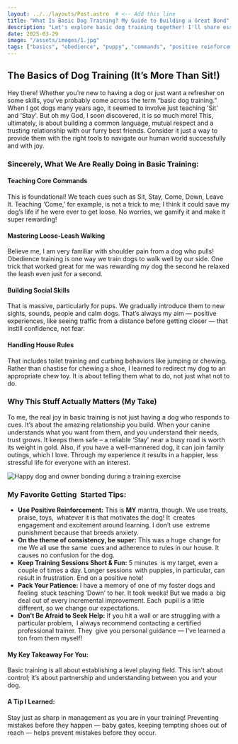 ```yaml
---
layout: ../../layouts/Post.astro  # <-- Add this line
title: "What Is Basic Dog Training? My Guide to Building a Great Bond" 
description: "Let's explore basic dog training together! I'll share essential commands, practical tips, and why positive methods are key to building a strong, trusting relationship with your dog."
date: 2025-03-29 
image: "/assets/images/1.jpg"
tags: ["basics", "obedience", "puppy", "commands", "positive reinforcement", "dog training tips"]
---
```



<h2 class="text-3xl font-bold text-slate-800 dark:text-slate-100 mb-6">The Basics of Dog Training (It’s More Than Sit!)</h2>

<p class="text-lg text-slate-600 dark:text-slate-300 mb-8">
  Hey there! Whether you’re new to having a dog or just want a refresher on some skills, you’ve probably come across the term “basic dog training.” When I got dogs many years ago, it seemed to involve just teaching 'Sit' and 'Stay'. But oh my God, I soon discovered, it is so much more! This, ultimately, is about building a common language, mutual respect and a trusting relationship with our furry best friends. Consider it just a way to provide them with the right tools to navigate our human world successfully and with joy.
</p>

<h3 class="text-2xl font-semibold text-slate-800 dark:text-slate-100 mb-6">Sincerely, What We Are Really Doing in Basic Training:</h3>

<div class="grid grid-cols-1 md:grid-cols-2 gap-8 mb-12 not-prose"> 
  <div class="bg-white dark:bg-slate-800 p-6 rounded-xl shadow-md hover:shadow-lg transition-shadow">
    <h4 class="text-xl font-semibold text-blue-600 dark:text-blue-400 mb-4">Teaching Core Commands</h4>
    <p class="text-slate-600 dark:text-slate-300">
      This is foundational! We teach cues such as Sit, Stay, Come, Down, Leave It. Teaching ‘Come,’ for example, is not a trick to me; I think it could save my dog’s life if he were ever to get loose. No worries, we gamify it and make it super rewarding!
    </p>
  </div>
  <div class="bg-white dark:bg-slate-800 p-6 rounded-xl shadow-md hover:shadow-lg transition-shadow">
    <h4 class="text-xl font-semibold text-purple-600 dark:text-purple-400 mb-4">Mastering Loose-Leash Walking</h4>
    <p class="text-slate-600 dark:text-slate-300">
      Believe me, I am very familiar with shoulder pain from a dog who pulls! Obedience training is one way we train dogs to walk well by our side. One trick that worked great for me was rewarding my dog the second he relaxed the leash even just for a second.
    </p>
  </div>
  <div class="bg-white dark:bg-slate-800 p-6 rounded-xl shadow-md hover:shadow-lg transition-shadow">
    <h4 class="text-xl font-semibold text-green-600 dark:text-green-400 mb-4">Building Social Skills</h4>
    <p class="text-slate-600 dark:text-slate-300">
      That is massive, particularly for pups. We gradually introduce them to new sights, sounds, people and calm dogs. That’s always my aim — positive experiences, like seeing traffic from a distance before getting closer — that instill confidence, not fear.
    </p>
  </div>
  <div class="bg-white dark:bg-slate-800 p-6 rounded-xl shadow-md hover:shadow-lg transition-shadow">
    <h4 class="text-xl font-semibold text-orange-600 dark:text-orange-400 mb-4">Handling House Rules</h4>
    <p class="text-slate-600 dark:text-slate-300">
      That includes toilet training and curbing behaviors like jumping or chewing. Rather than chastise for chewing a shoe, I learned to redirect my dog to an appropriate chew toy. It is about telling them what to do, not just what not to do.
    </p>
  </div>
</div>

<h3 class="text-2xl font-semibold text-slate-800 dark:text-slate-100 mb-4">Why This Stuff Actually Matters (My Take)</h3>
  <p class="text-lg text-slate-600 dark:text-slate-300 mb-8">
    To me, the real joy in basic training is not just having a dog who responds to cues. It’s about the amazing relationship you build. When your canine understands what you want from them, and you understand their needs, trust grows. It keeps them safe – a reliable ‘Stay’ near a busy road is worth its weight in gold. Also, if you have a well-mannered dog, it can join family outings, which I love. Through my experience it results in a happier, less stressful life for everyone with an interest.
  </p>

<img src="/assets/images/2.jpg" alt="Happy dog and owner bonding during a training exercise" class="w-full lg:w-[3000px] h-auto rounded-xl my-8 shadow-lg mx-auto" loading="lazy" /> 
 <h3 class="text-2xl font-semibold text-slate-800 dark:text-slate-100 mb-4">My Favorite Getting Started Tips:</h3>
  
  <ul class="list-decimal list-inside text-lg text-slate-600 dark:text-slate-300 mb-12 space-y-4 marker:font-bold marker:text-slate-600 dark:marker:text-slate-300">
    <li><strong>Use Positive Reinforcement:</strong> This is <strong>MY</strong> mantra, though. We use treats, praise, toys, whatever it is that motivates the dog! It creates engagement and excitement around learning. I don’t use extreme punishment because that breeds anxiety.</li>
    <li><strong>On the theme of consistency, be super:</strong> This was a huge change for me We all use the same cues and adherence to rules in our house. It causes no confusion for the dog.</li>
    <li><strong>Keep Training Sessions Short & Fun:</strong> 5 minutes is my target, even a couple of times a day. Longer sessions with puppies, in particular, can result in frustration. End on a positive note!</li>
    <li><strong>Pack Your Patience:</strong> I have a memory of one of my foster dogs and feeling stuck teaching ‘Down’ to her. It took weeks! But we made a big deal out of every incremental improvement. Each pupil is a little different, so we change our expectations.</li>
    <li><strong>Don’t Be Afraid to Seek Help:</strong> If you hit a wall or are struggling with a particular problem, I always recommend contacting a certified professional trainer. They give you personal guidance — I’ve learned a ton from them myself!</li>
  </ul>
	
<div class="grid grid-cols-1 md:grid-cols-2 gap-8 not-prose"> 
    <div class="p-6 rounded-lg border-l-4 border-blue-500 bg-blue-50 dark:bg-slate-800 dark:border-blue-700">
      <h4 class="text-xl font-bold text-blue-700 dark:text-blue-300 mb-2">My Key Takeaway For You:</h4>
      <p class="text-slate-600 dark:text-slate-300">Basic training is all about establishing a level playing field. This isn’t about control; it’s about partnership and understanding between you and your dog.</p> 
      </div>
    <div class="p-6 rounded-lg border-l-4 border-green-500 bg-green-50 dark:bg-slate-800 dark:border-green-700">
      <h4 class="text-xl font-bold text-green-700 dark:text-green-300 mb-2">A Tip I Learned:</h4>
      <p class="text-slate-600 dark:text-slate-300">Stay just as sharp in management as you are in your training! Preventing mistakes before they happen — baby gates, keeping tempting shoes out of reach — helps prevent mistakes before they occur.</p>
    </div>
</div>

